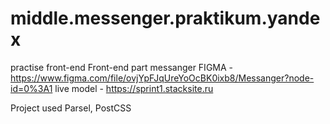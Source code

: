 # middle.messenger.praktikum.yandex
practise front-end
Front-end part messanger
FIGMA - https://www.figma.com/file/ovjYpFJqUreYoOcBK0ixb8/Messanger?node-id=0%3A1
live model - https://sprint1.stacksite.ru

Project used
Parsel, PostCSS
